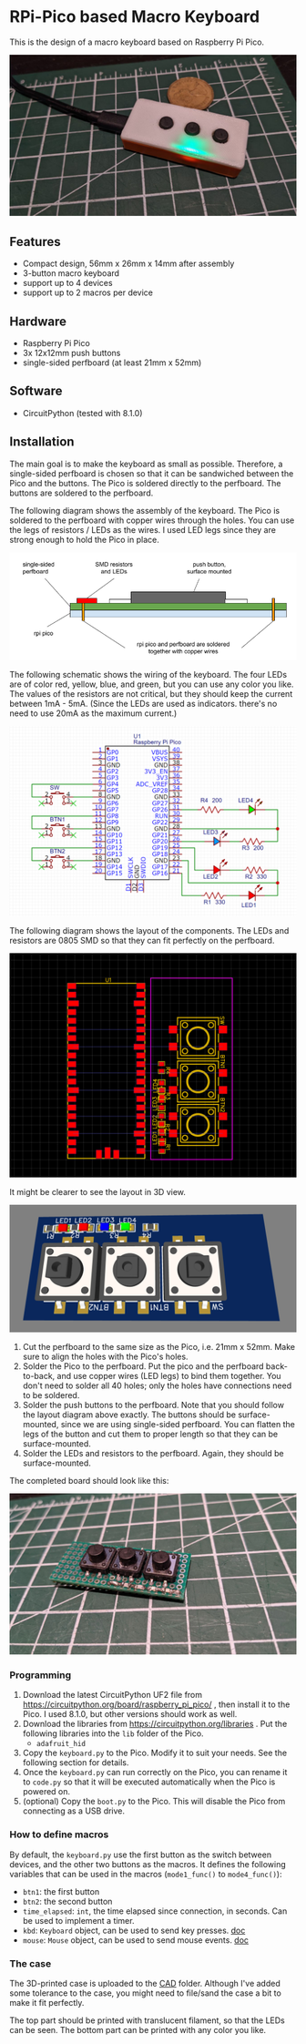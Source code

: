 RPi-Pico based Macro Keyboard
========================================


This is the design of a macro keyboard based on Raspberry Pi Pico.

![Photo](photos/rpi-macro-keyboard.jpg)


## Features

- Compact design, 56mm x 26mm x 14mm after assembly
- 3-button macro keyboard
- support up to 4 devices
- support up to 2 macros per device


## Hardware

- Raspberry Pi Pico
- 3x 12x12mm push buttons
- single-sided perfboard (at least 21mm x 52mm)


## Software

- CircuitPython (tested with 8.1.0)


## Installation

The main goal is to make the keyboard as small as possible. Therefore, a single-sided perfboard is chosen
so that it can be sandwiched between the Pico and the buttons. The Pico is soldered directly to the perfboard.
The buttons are soldered to the perfboard.

The following diagram shows the assembly of the keyboard. The Pico is soldered to the perfboard with copper wires through the holes.
You can use the legs of resistors / LEDs as the wires. I used LED legs since they are strong enough to hold the Pico in place.


![Assembly](schematic/rpi-macro-keyboard-assembly.png)

The following schematic shows the wiring of the keyboard.  The four LEDs are of color red, yellow, blue, and green, but you can use any color you like. The values of the resistors are not critical, but they should keep the current between 1mA - 5mA. (Since the LEDs are used as indicators. there's no need to use 20mA as the maximum current.)

![Schematic](schematic/rpi-macro-keyboard-schematic.png)

The following diagram shows the layout of the components. The LEDs and resistors are 0805 SMD so that they can fit perfectly on the perfboard.

![Layout](schematic/rpi-macro-keyboard-layout.png)

It might be clearer to see the layout in 3D view.

![Layout](schematic/rpi-macro-keyboard-3dview.png)



1. Cut the perfboard to the same size as the Pico, i.e. 21mm x 52mm. Make sure to align the holes with the Pico's holes.
2. Solder the Pico to the perfboard. Put the pico and the perfboard back-to-back, and use copper wires (LED legs) to bind them together. You don't need to solder all 40 holes; only the holes have connections need to be soldered.
3. Solder the push buttons to the perfboard. Note that you should follow the layout diagram above exactly. The buttons should be surface-mounted, since we are using single-sided perfboard. You can flatten the legs of the button and cut them to proper length so that they can be surface-mounted.
4. Solder the LEDs and resistors to the perfboard. Again, they should be surface-mounted.


The completed board should look like this:

![Completed board](photos/rpi-macro-keyboard-board.jpg)


### Programming

1. Download the latest CircuitPython UF2 file from https://circuitpython.org/board/raspberry_pi_pico/ , then install it to the Pico. I used 8.1.0, but other versions should work as well.
2. Download the libraries from https://circuitpython.org/libraries . Put the following libraries into the `lib` folder of the Pico.
   - `adafruit_hid`
3. Copy the `keyboard.py` to the Pico. Modify it to suit your needs. See the following section for details.
4. Once the `keyboard.py` can run correctly on the Pico, you can rename it to `code.py` so that it will be executed automatically when the Pico is powered on.
5. (optional) Copy the `boot.py` to the Pico. This will disable the Pico from connecting as a USB drive.


### How to define macros

By default, the `keyboard.py` use the first button as the switch between devices, and the other two buttons as the macros. It defines the following variables that can be used in the macros (`mode1_func()` to `mode4_func()`):

- `btn1`: the first button
- `btn2`: the second button
- `time_elapsed`: `int`, the time elapsed since connection, in seconds. Can be used to implement a timer.
- `kbd`: `Keyboard` object, can be used to send key presses. [doc](https://docs.circuitpython.org/projects/hid/en/latest/api.html#adafruit_hid.keyboard.Keyboard)
- `mouse`: `Mouse` object, can be used to send mouse events. [doc](https://docs.circuitpython.org/projects/hid/en/latest/api.html#adafruit_hid.mouse.Mouse)



### The case

The 3D-printed case is uploaded to the [CAD](/cad/) folder. Although I've added some tolerance to the case, you might need to file/sand the case a bit to make it fit perfectly.

The top part should be printed with translucent filament, so that the LEDs can be seen. The bottom part can be printed with any color you like.